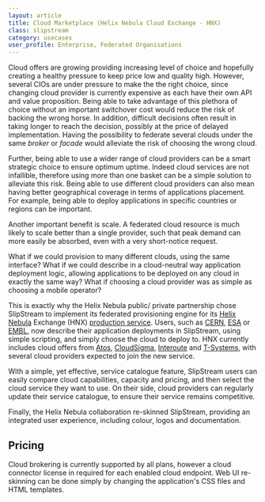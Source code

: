 ```yaml
---
layout: article
title: Cloud Marketplace (Helix Nebula Cloud Exchange - HNX)
class: slipstream
category: usecases
user_profile: Enterprise, Federated Organisations
---
```


Cloud offers are growing providing increasing level of choice and hopefully creating a healthy pressure to keep price low and quality high.
However, several CIOs are under pressure to make the the right choice, since changing cloud provider is currently expensive as each have their own API and value proposition.
Being able to take advantage of this plethora of choice without an important switchover cost would reduce the risk of backing the wrong horse. In addition, difficult decisions
often result in taking longer to reach the decision, possibly at the price of delayed implementation. Having the possibility to federate several clouds under the same
*broker* or *facade* would alleviate the risk of choosing the wrong cloud.

Further, being able to use a wider range of cloud providers can be a smart strategic choice to ensure optimum uptime. Indeed cloud services are not infallible, therefore using
more than one basket can be a simple solution to alleviate this risk. Being able to use different cloud providers can also mean having better geographical coverage
in terms of applications placement. For example, being able to deploy applications in specific countries or regions can be important.

Another important benefit is scale. A federated cloud resource is much likely to scale better than a single provider, such that peak demand can more easily
be absorbed, even with a very short-notice request.

What if we could provision to many different clouds, using the same interface? What if we could describe in a cloud-neutral way application deployment logic, allowing
applications to be deployed on any cloud in exactly the same way? What if choosing a cloud provider was as simple as choosing a mobile operator?

This is exactly why the Helix Nebula public/ private partnership chose SlipStream to implement its federated provisioning engine for its [Helix Nebula](http://hnx.helix-nebula.eu/) Exchange (HNX) [production
service](http://www.helix-nebula.eu/). Users, such as [CERN](http://cern.ch), [ESA](http://esa.int) or [EMBL](http://embl.org), now describe their application deployments in SlipStream, using simple scripting, and simply choose the cloud to deploy to. HNX
currently includes cloud offers from [Atos](http://atos.net), [CloudSigma](http://cloudsigma.com), [Interoute](http://interoute.com) and [T-Systems](http://t-systems.com), with several cloud providers expected to join the new service.

With a simple, yet effective, service catalogue feature, SlipStream users can easily compare cloud capabilities, capacity and pricing, and then select the cloud service
they want to use. On their side, cloud providers can regularly update their service catalogue, to ensure their service remains competitive.     

Finally, the Helix Nebula collaboration re-skinned SlipStream, providing an integrated user experience, including colour, logos and documentation.

Pricing
----

Cloud brokering is currently supported by all plans, however a cloud connector license in required for each enabled cloud endpoint. Web UI re-skinning can be done simply
by changing the application's CSS files and HTML templates.
